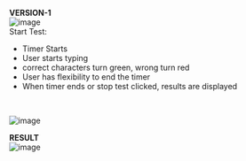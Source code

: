 **VERSION-1**<br/>
![image](https://user-images.githubusercontent.com/14051949/195023553-96c0ecfb-2629-4a35-b890-9e6ee37a9f39.png)
<br/>
Start Test:
  - Timer Starts
  - User starts typing
  - correct characters turn green, wrong turn red
  - User has flexibility to end the timer
  - When timer ends or stop test clicked, results are displayed
<br/>

![image](https://user-images.githubusercontent.com/14051949/195023818-5abd35e8-479d-4ac7-a417-ccb8004a0ba5.png)
<br/>

**RESULT**<br/>
![image](https://user-images.githubusercontent.com/14051949/195023881-f95afb2a-c182-4b3a-b6c8-747608b7ad44.png)
<br/>
